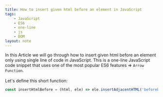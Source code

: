 ```yaml
---
title: How to insert given html before an element in JavaScript
tags:
    - JavaScript
    - ES6
    - one-line
    - js
    - DOM
layout: note
---
```




In this Article we will go through how to insert given html before an element only using single line of code in JavaScript.
This is a one-line JavaScript code snippet that uses one of the most popular ES6 features => `Arrow Function`.
<br/>
<br/>
Let's define this short function:

```js {.wrap}
const insertHtmlBefore = (html, ele) => ele.insertAdjacentHTML('beforebegin', html);
```